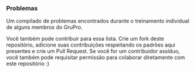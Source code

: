 ### Problemas

Um compilado de problemas encontrados durante o treinamento individual de alguns membros do GruPro.

Você também pode contribuir para essa lista. Crie um fork deste repositório, adicione suas contribuições
respeitando os padrões aqui presentes e crie um Pull Request. Se você for um contribuidor assíduo, você
também pode requisitar permissão para colaborar diretamente com este repositório :)
